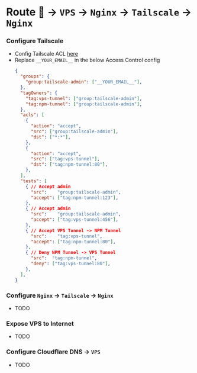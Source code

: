 # Route 👤 -> `VPS` -> `Nginx` -> `Tailscale` -> `Nginx`


### Configure Tailscale

* Config Tailscale ACL [here](https://login.tailscale.com/admin/acls)
* Replace `__YOUR_EMAIL__` in the below Access Control config
  ```json
  {
    "groups": {
      "group:tailscale-admin": ["__YOUR_EMAIL__"],
    },
    "tagOwners": {
      "tag:vps-tunnel": ["group:tailscale-admin"],
      "tag:npm-tunnel": ["group:tailscale-admin"],
    },
    "acls": [
      {
        "action": "accept",
        "src": ["group:tailscale-admin"],
        "dst": ["*:*"],
      },
      {
        "action": "accept",
        "src": ["tag:vps-tunnel"],
        "dst": ["tag:npm-tunnel:80"],
      },
    ],
    "tests": [
      { // Accept admin
        "src":    "group:tailscale-admin",
        "accept": ["tag:npm-tunnel:123"],
      },
      { // Accept admin
        "src":    "group:tailscale-admin",
        "accept": ["tag:vps-tunnel:456"],
      },
      { // Accept VPS Tunnel -> NPM Tunnel
        "src":    "tag:vps-tunnel",
        "accept": ["tag:npm-tunnel:80"],
      },
      { // Deny NPM Tunnel -> VPS Tunnel
        "src":  "tag:npm-tunnel",
        "deny": ["tag:vps-tunnel:80"],
      },
    ],
  }
  ```


### Configure `Nginx` -> `Tailscale` -> `Nginx`

* TODO


### Expose VPS to Internet

* TODO


### Configure Cloudflare DNS -> `VPS`

* TODO
